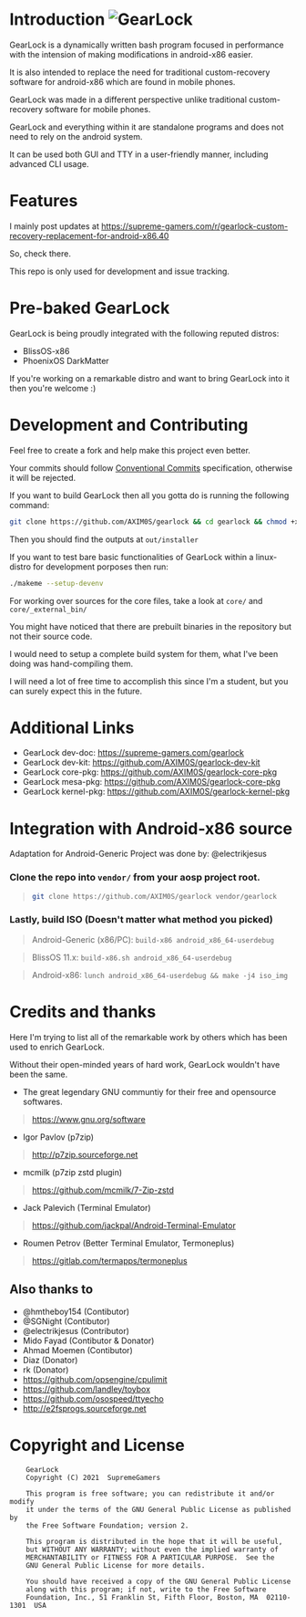 # Introduction ![GearLock](https://github.com/AXIM0S/gearlock/workflows/CI/badge.svg)

GearLock is a dynamically written bash program focused in performance with the intension of making modifications in android-x86 easier.

It is also intended to replace the need for traditional custom-recovery software for android-x86 which are found in mobile phones.

GearLock was made in a different perspective unlike traditional custom-recovery software for mobile phones.

GearLock and everything within it are standalone programs and does not need to rely on the android system.

It can be used both GUI and TTY in a user-friendly manner, including advanced CLI usage.



# Features

I mainly post updates at https://supreme-gamers.com/r/gearlock-custom-recovery-replacement-for-android-x86.40

So, check there.

This repo is only used for development and issue tracking.



# Pre-baked GearLock

GearLock is being proudly integrated with the following reputed distros:

* BlissOS-x86
* PhoenixOS DarkMatter

If you're working on a remarkable distro and want to bring GearLock into it then you're welcome :)



# Development and Contributing

Feel free to create a fork and help make this project even better.

Your commits should follow [Conventional Commits](https://www.conventionalcommits.org/en/v1.0.0) specification, otherwise it will be rejected.

If you want to build GearLock then all you gotta do is running the following command:

```bash
git clone https://github.com/AXIM0S/gearlock && cd gearlock && chmod +x makeme && ./makeme
```

Then you should find the outputs at `out/installer`

If you want to test bare basic functionalities of GearLock within a linux-distro for development porposes then run:

```bash
./makeme --setup-devenv
```

For working over sources for the core files, take a look at `core/` and `core/_external_bin/`

You might have noticed that there are prebuilt binaries in the repository but not their source code.

I would need to setup a complete build system for them, what I've been doing was hand-compiling them.

I will need a lot of free time to accomplish this since I'm a student, but you can surely expect this in the future.



# Additional Links

* GearLock dev-doc: https://supreme-gamers.com/gearlock
* GearLock dev-kit: https://github.com/AXIM0S/gearlock-dev-kit
* GearLock core-pkg: https://github.com/AXIM0S/gearlock-core-pkg
* GearLock mesa-pkg: https://github.com/AXIM0S/gearlock-core-pkg
* GearLock kernel-pkg: https://github.com/AXIM0S/gearlock-kernel-pkg



# Integration with Android-x86 source

Adaptation for Android-Generic Project was done by: @electrikjesus

### Clone the repo into `vendor/` from your aosp project root.

> ```bash
> git clone https://github.com/AXIM0S/gearlock vendor/gearlock
> ```

### Lastly, build ISO (Doesn't matter what method you picked)

> Android-Generic (x86/PC):
`build-x86 android_x86_64-userdebug`

> BlissOS 11.x:
`build-x86.sh android_x86_64-userdebug`

> Android-x86:
`lunch android_x86_64-userdebug && make -j4 iso_img`



# Credits and thanks

Here I'm trying to list all of the remarkable work by others which has been used to enrich GearLock.

Without their open-minded years of hard work, GearLock wouldn't have been the same.

* The great legendary GNU communtiy for their free and opensource softwares.
> https://www.gnu.org/software
* Igor Pavlov (p7zip)
> http://p7zip.sourceforge.net
* mcmilk (p7zip zstd plugin)
> https://github.com/mcmilk/7-Zip-zstd
* Jack Palevich (Terminal Emulator)
> https://github.com/jackpal/Android-Terminal-Emulator
* Roumen Petrov (Better Terminal Emulator, Termoneplus)
> https://gitlab.com/termapps/termoneplus

## Also thanks to

* @hmtheboy154 (Contibutor)
* @SGNight (Contibutor)
* @electrikjesus (Contributor)
* Mido Fayad (Contibutor & Donator)
* Ahmad Moemen (Contibutor)
* Diaz (Donator)
* rk (Donator)
* https://github.com/opsengine/cpulimit
* https://github.com/landley/toybox
* https://github.com/osospeed/ttyecho
* http://e2fsprogs.sourceforge.net



# Copyright and License

```
    GearLock
    Copyright (C) 2021  SupremeGamers

    This program is free software; you can redistribute it and/or modify
    it under the terms of the GNU General Public License as published by
    the Free Software Foundation; version 2.

    This program is distributed in the hope that it will be useful,
    but WITHOUT ANY WARRANTY; without even the implied warranty of
    MERCHANTABILITY or FITNESS FOR A PARTICULAR PURPOSE.  See the
    GNU General Public License for more details.

    You should have received a copy of the GNU General Public License
    along with this program; if not, write to the Free Software
    Foundation, Inc., 51 Franklin St, Fifth Floor, Boston, MA  02110-1301  USA
```
